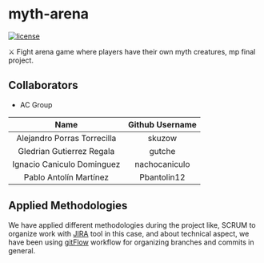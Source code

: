 # myth-arena

[![license](https://img.shields.io/github/license/skuzow/myth-arena.svg)](https://github.com/skuzow/myth-arena/blob/master/LICENSE)

⚔ Fight arena game where players have their own myth creatures, mp final project.

## Collaborators

- AC Group

|            **Name**           | **Github Username** |
|:-----------------------------:|:-------------------:|
| Alejandro Porras Torrecilla   | skuzow              |
| Gledrian Gutierrez Regala     | gutche              |
| Ignacio Caniculo Dominguez    | nachocaniculo       |
| Pablo Antolín Martínez        | Pbantolin12         |

## Applied Methodologies

We have applied different methodologies during the project like, SCRUM to organize work with [JIRA](https://myth-arena.atlassian.net/jira/software/projects/MYT/boards/1/roadmap) tool in this case, and about technical aspect, we have been using [gitFlow](https://www.atlassian.com/git/tutorials/comparing-workflows/gitflow-workflow) workflow for organizing branches and commits in general.
